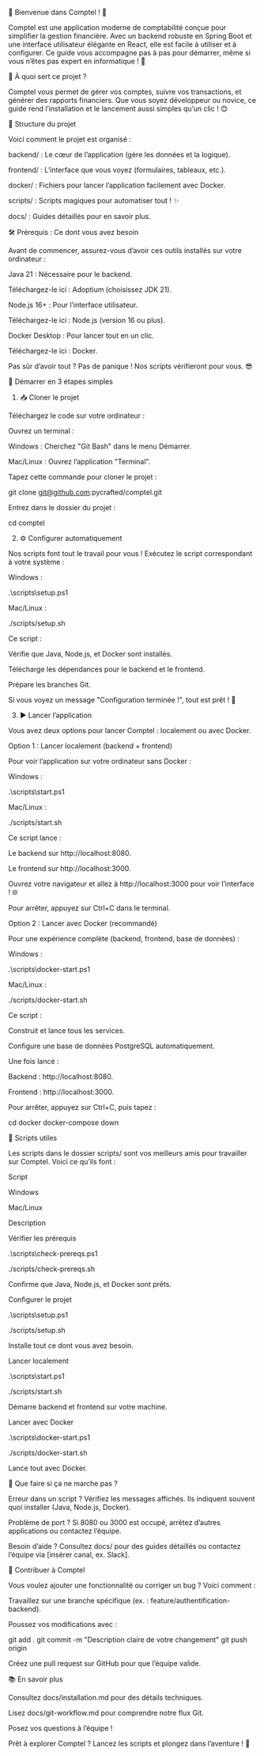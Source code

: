 🌟 Bienvenue dans Comptel ! 🌟

Comptel est une application moderne de comptabilité conçue pour simplifier la gestion financière. Avec un backend robuste en Spring Boot et une interface utilisateur élégante en React, elle est facile à utiliser et à configurer. Ce guide vous accompagne pas à pas pour démarrer, même si vous n’êtes pas expert en informatique ! 🚀



🎯 À quoi sert ce projet ?

Comptel vous permet de gérer vos comptes, suivre vos transactions, et générer des rapports financiers. Que vous soyez développeur ou novice, ce guide rend l’installation et le lancement aussi simples qu’un clic ! 😊



📂 Structure du projet

Voici comment le projet est organisé :





backend/ : Le cœur de l’application (gère les données et la logique).



frontend/ : L’interface que vous voyez (formulaires, tableaux, etc.).



docker/ : Fichiers pour lancer l’application facilement avec Docker.



scripts/ : Scripts magiques pour automatiser tout ! ✨



docs/ : Guides détaillés pour en savoir plus.



🛠️ Prérequis : Ce dont vous avez besoin

Avant de commencer, assurez-vous d’avoir ces outils installés sur votre ordinateur :





Java 21 : Nécessaire pour le backend.





Téléchargez-le ici : Adoptium (choisissez JDK 21).



Node.js 16+ : Pour l’interface utilisateur.





Téléchargez-le ici : Node.js (version 16 ou plus).



Docker Desktop : Pour lancer tout en un clic.





Téléchargez-le ici : Docker.

Pas sûr d’avoir tout ? Pas de panique ! Nos scripts vérifieront pour vous. 😎



🚀 Démarrer en 3 étapes simples

1. 📥 Cloner le projet

Téléchargez le code sur votre ordinateur :





Ouvrez un terminal :





Windows : Cherchez "Git Bash" dans le menu Démarrer.



Mac/Linux : Ouvrez l’application "Terminal".



Tapez cette commande pour cloner le projet :

git clone git@github.com:pycrafted/comptel.git



Entrez dans le dossier du projet :

cd comptel

2. ⚙️ Configurer automatiquement

Nos scripts font tout le travail pour vous ! Exécutez le script correspondant à votre système :





Windows :

.\scripts\setup.ps1



Mac/Linux :

./scripts/setup.sh

Ce script :





Vérifie que Java, Node.js, et Docker sont installés.



Télécharge les dépendances pour le backend et le frontend.



Prépare les branches Git.

Si vous voyez un message "Configuration terminée !", tout est prêt ! 🎉

3. ▶️ Lancer l’application

Vous avez deux options pour lancer Comptel : localement ou avec Docker.

Option 1 : Lancer localement (backend + frontend)

Pour voir l’application sur votre ordinateur sans Docker :





Windows :

.\scripts\start.ps1



Mac/Linux :

./scripts/start.sh

Ce script lance :





Le backend sur http://localhost:8080.



Le frontend sur http://localhost:3000.

Ouvrez votre navigateur et allez à http://localhost:3000 pour voir l’interface ! 🌐

Pour arrêter, appuyez sur Ctrl+C dans le terminal.

Option 2 : Lancer avec Docker (recommandé)

Pour une expérience complète (backend, frontend, base de données) :





Windows :

.\scripts\docker-start.ps1



Mac/Linux :

./scripts/docker-start.sh

Ce script :





Construit et lance tous les services.



Configure une base de données PostgreSQL automatiquement.

Une fois lancé :





Backend : http://localhost:8080.



Frontend : http://localhost:3000.

Pour arrêter, appuyez sur Ctrl+C, puis tapez :

cd docker
docker-compose down



🧰 Scripts utiles

Les scripts dans le dossier scripts/ sont vos meilleurs amis pour travailler sur Comptel. Voici ce qu’ils font :







Script



Windows



Mac/Linux



Description





Vérifier les prérequis



.\scripts\check-prereqs.ps1



./scripts/check-prereqs.sh



Confirme que Java, Node.js, et Docker sont prêts.





Configurer le projet



.\scripts\setup.ps1



./scripts/setup.sh



Installe tout ce dont vous avez besoin.





Lancer localement



.\scripts\start.ps1



./scripts/start.sh



Démarre backend et frontend sur votre machine.





Lancer avec Docker



.\scripts\docker-start.ps1



./scripts/docker-start.sh



Lance tout avec Docker.



🐛 Que faire si ça ne marche pas ?





Erreur dans un script ? Vérifiez les messages affichés. Ils indiquent souvent quoi installer (Java, Node.js, Docker).



Problème de port ? Si 8080 ou 3000 est occupé, arrêtez d’autres applications ou contactez l’équipe.



Besoin d’aide ? Consultez docs/ pour des guides détaillés ou contactez l’équipe via [insérer canal, ex. Slack].



🌈 Contribuer à Comptel

Vous voulez ajouter une fonctionnalité ou corriger un bug ? Voici comment :





Travaillez sur une branche spécifique (ex. : feature/authentification-backend).



Poussez vos modifications avec :

git add .
git commit -m "Description claire de votre changement"
git push origin <votre-branche>



Créez une pull request sur GitHub pour que l’équipe valide.



📚 En savoir plus





Consultez docs/installation.md pour des détails techniques.



Lisez docs/git-workflow.md pour comprendre notre flux Git.



Posez vos questions à l’équipe !



Prêt à explorer Comptel ? Lancez les scripts et plongez dans l’aventure ! 🚀